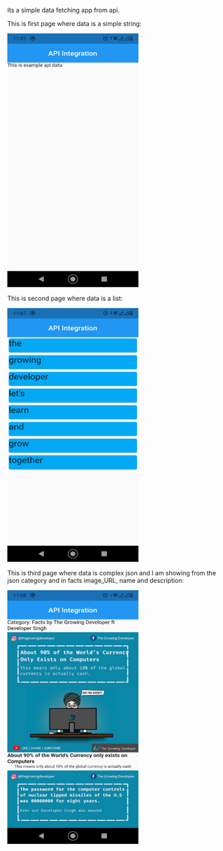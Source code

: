 Its a simple data fetching app from api.

This is first page where data is a simple string:

<img src="images/show_one.png" width="300" height="580">

This is second page where data is a list:

<img src="images/show_two.png" width="300" height="580">

This is third page where data is complex json and I am showing from the json category and in facts image_URL, name and description:

<img src="images/show_three.png" width="300" height="580">
